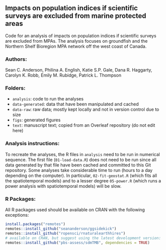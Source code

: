 ## Impacts on population indices if scientific surveys are excluded from marine protected areas

Code for an analysis of impacts on population indices if scientific surveys are
excluded from MPAs. The analysis focuses on groundfish and the Northern Shelf
Bioregion MPA network off the west coast of Canada.

### Authors: 

Sean C. Anderson,
Philina A. English,
Katie S.P. Gale,
Dana R. Haggarty,
Carolyn K. Robb,
Emily M. Rubidge,
Patrick L. Thompson

### Folders:

- `analysis`: code to run the analyses
- `data-generated`: data that have been manipulated and cached
- `data-raw`: raw data; mostly kept locally and not in version control due to size
- `figs`: generated figures
- `text`: manuscript text; copied from an Overleaf repository (do not edit here)

### Analysis instructions:

To recreate the analyses, the R files in `analysis` need to be run in numerical
sequence. The first file (`01-load-data.R`) does not need to be run since all
data generated by that file have been cached and committed to this Git
repository. Some analyses take considerable time to run (hours to a day
depending on the computer). In particular, `02-fit-geostat.R` (which fits all
the spatiotemporal models) and to a lesser degree `05-power.R` (which runs a
power analysis with spatiotemporal models) will be slow.

### R Packages:

All R packages used should be available on CRAN with the following exceptions:

```r
install.packages("remotes")
remotes::install_github("seananderson/ggsidekick")
remotes::install_github("ropensci/rnaturalearthhires")
# available on CRAN, but suggest using the latest development version:
remotes::install_github("pbs-assess/sdmTMB", dependencies = TRUE)
```
